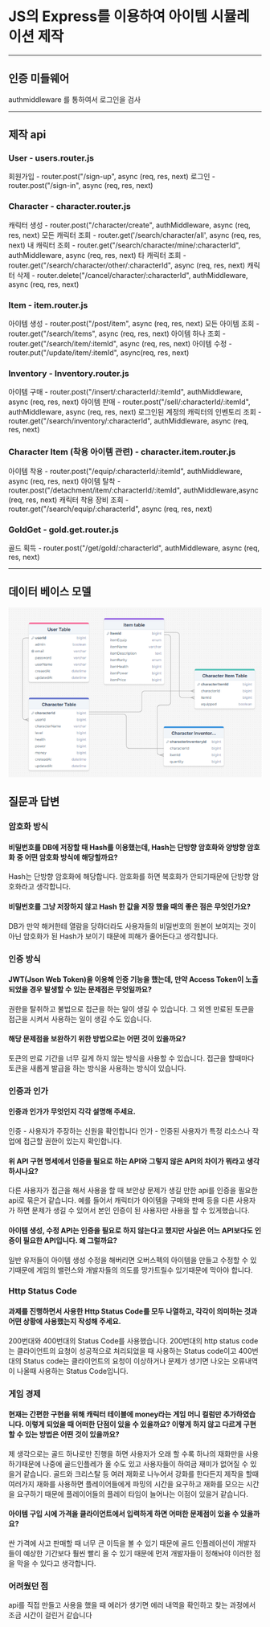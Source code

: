 # JS의 Express를 이용하여 아이템 시뮬레이션 제작
***

## 인증 미들웨어
authmiddleware 를 통하여서 로그인을 검사
***

## 제작 api
### User - users.router.js
회원가입 - router.post("/sign-up", async (req, res, next)
로그인 - router.post("/sign-in", async (req, res, next)

### Character - character.router.js
캐릭터 생성 - router.post("/character/create", authMiddleware, async (req, res, next)
모든 캐릭터 조회 - router.get('/search/character/all', async (req, res, next)
내 캐릭터 조회 - router.get("/search/character/mine/:characterId", authMiddleware, async (req, res, next)
타 캐릭터 조회 - router.get("/search/character/other/:characterId", async (req, res, next)
캐릭터 삭제 - router.delete("/cancel/character/:characterId", authMiddleware, async (req, res, next)

### Item - item.router.js
아이템 생성 - router.post("/post/item", async (req, res, next)
모든 아이템 조회 - router.get("/search/items", async (req, res, next)
아이템 하나 조회 - router.get("/search/item/:itemId", async (req, res, next)
아이템 수정 - router.put("/update/item/:itemId", async(req, res, next)

### Inventory - Inventory.router.js
아이템 구매 - router.post("/insert/:characterId/:itemId", authMiddleware, async (req, res, next)
아이템 판매 - router.post("/sell/:characterId/:itemId", authMiddleware, async (req, res, next)
로그인된 계정의 캐릭터의 인벤토리 조회 - router.get("/search/inventory/:characterId", authMiddleware, async (req, res, next)

### Character Item (착용 아이템 관련) - character.item.router.js
아이템 착용 - router.post("/equip/:characterId/:itemId", authMiddleware, async (req, res, next)
아이템 탈착 - router.post("/detachment/item/:characterId/:itemId", authMiddleware,async (req, res, next)
캐릭터 착용 장비 조회 - router.get("/search/equip/:characterId", async (req, res, next)

### GoldGet - gold.get.router.js
골드 획득 - router.post("/get/gold/:characterId", authMiddleware, async (req, res, next)

***
## 데이터 베이스 모델
![데이터베이스 모델 이미지](https://github.com/ssy1248/ItemSimulation/blob/main/%EC%95%84%EC%9D%B4%ED%85%9C%20%EC%8B%9C%EB%AE%AC%EB%A0%88%EC%9D%B4%ED%84%B0%20%EB%8D%B0%EC%9D%B4%ED%84%B0%20%EB%AA%A8%EB%8D%B8.png)


## 질문과 답변

### 암호화 방식
#### 비밀번호를 DB에 저장할 때 Hash를 이용했는데, Hash는 단방향 암호화와 양방향 암호화 중 어떤 암호화 방식에 해당할까요?
Hash는 단방향 암호화에 해당합니다. 암호화를 하면 복호화가 안되기때문에 단방향 암호화라고 생각합니다.

#### 비밀번호를 그냥 저장하지 않고 Hash 한 값을 저장 했을 때의 좋은 점은 무엇인가요?
DB가 만약 해커한테 열람을 당하더라도 사용자들의 비밀번호의 원본이 보여지는 것이 아닌 암호화가 된 Hash가 보이기 때문에 피해가 줄어든다고 생각합니다.

### 인증 방식
#### JWT(Json Web Token)을 이용해 인증 기능을 했는데, 만약 Access Token이 노출되었을 경우 발생할 수 있는 문제점은 무엇일까요?
권한을 탈취하고 불법으로 접근을 하는 일이 생길 수 있습니다. 그 외엔 만료된 토큰을 접근을 시켜서 사용하는 일이 생길 수도 있습니다.

#### 해당 문제점을 보완하기 위한 방법으로는 어떤 것이 있을까요?
토큰의 만료 기간을 너무 길게 하지 않는 방식을 사용할 수 있습니다.
접근을 할때마다 토큰을 새롭게 발급을 하는 방식을 사용하는 방식이 있습니다.

### 인증과 인가
#### 인증과 인가가 무엇인지 각각 설명해 주세요.
인증 - 사용자가 주장하는 신원을 확인합니다
인가 - 인증된 사용자가 특정 리소스나 작업에 접근할 권한이 있는지 확인합니다.

#### 위 API 구현 명세에서 인증을 필요로 하는 API와 그렇지 않은 API의 차이가 뭐라고 생각하시나요?
다른 사용자가 접근을 해서 사용을 할 때 보안상 문제가 생길 만한 api를 인증을 필요한 api로 묶은거 같습니다. 예를 들어서 캐릭터가 아이템을 구매와 판매 등을 다른 사용자가 하면 문제가 생길 수 있어서 본인 인증이 된 사용자만 사용을 할 수 있게했습니다.

#### 아이템 생성, 수정 API는 인증을 필요로 하지 않는다고 했지만 사실은 어느 API보다도 인증이 필요한 API입니다. 왜 그럴까요?
일반 유저들이 아이템 생성 수정을 해버리면 오버스펙의 아이템을 만들고 수정할 수 있기때문에 게임의 밸런스와 개발자들의 의도를 망가트릴수 있기때문에 막아야 합니다.

### Http Status Code
#### 과제를 진행하면서 사용한 Http Status Code를 모두 나열하고, 각각이 의미하는 것과 어떤 상황에 사용했는지 작성해 주세요.
200번대와 400번대의 Status Code를 사용했습니다. 200번대의 http status code는 클라이언트의 요청이 성공적으로 처리되었을 때 사용하는 Status code이고 400번대의 Status code는 클라이언트의 요청이 이상하거나 문제가 생기면 나오는 오류내역이 나올때 사용하는 Status Code입니다.

### 게임 경제
#### 현재는 간편한 구현을 위해 캐릭터 테이블에 money라는 게임 머니 컬럼만 추가하였습니다. 이렇게 되었을 때 어떠한 단점이 있을 수 있을까요? 이렇게 하지 않고 다르게 구현할 수 있는 방법은 어떤 것이 있을까요?
제 생각으로는 골드 하나로만 진행을 하면 사용자가 오래 할 수록 하나의 재화만을 사용하기때문에 나중에 골드인플레가 올 수도 있고 사용자들이 하여금 재미가 없어질 수 있을거 같습니다. 골드와 크리스탈 등 여러 재화로 나누어서 강화를 한다든지 제작을 할때 여러가지 재화를 사용하면 플레이어들에게 파밍의 시간을 요구하고 재화를 모으는 시간을 요구하기 때문에 플레이어들의 플레이 타임이 늘어나는 이점이 있을거 같습니다.

#### 아이템 구입 시에 가격을 클라이언트에서 입력하게 하면 어떠한 문제점이 있을 수 있을까요?
싼 가격에 사고 판매할 때 너무 큰 이득을 볼 수 있기 때문에 골드 인플레이션이 개발자들이 예상한 기간보다 훨씬 빨리 올 수 있기 때문에 먼저 개발자들이 정해놔야 이러한 점을 막을 수 있다고 생각합니다.

### 어려웠던 점
api를 직접 만들고 사용을 했을 때 에러가 생기면 에러 내역을 확인하고 찾는 과정에서 조금 시간이 걸린거 같습니다